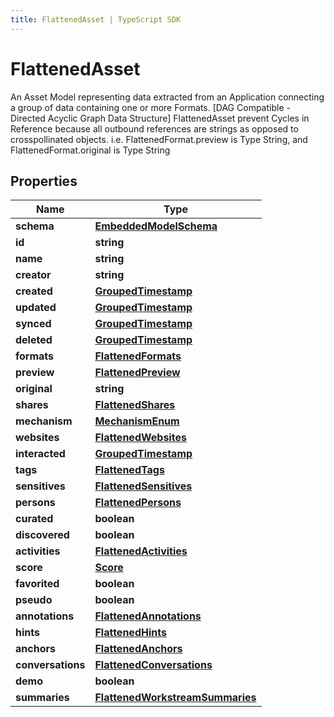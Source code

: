 ```yaml
---
title: FlattenedAsset | TypeScript SDK
---
```



# FlattenedAsset

An Asset Model representing data extracted from an Application connecting a group of data containing one or more Formats. [DAG Compatible - Directed Acyclic Graph Data Structure]  FlattenedAsset prevent Cycles in Reference because all outbound references are strings as opposed to crosspollinated objects.  i.e. FlattenedFormat.preview is Type String, and FlattenedFormat.original is Type String

## Properties

Name | Type
------------ | -------------
**schema** | [**EmbeddedModelSchema**](EmbeddedModelSchema)
**id** | **string**
**name** | **string**
**creator** | **string**
**created** | [**GroupedTimestamp**](GroupedTimestamp)
**updated** | [**GroupedTimestamp**](GroupedTimestamp)
**synced** | [**GroupedTimestamp**](GroupedTimestamp)
**deleted** | [**GroupedTimestamp**](GroupedTimestamp)
**formats** | [**FlattenedFormats**](FlattenedFormats)
**preview** | [**FlattenedPreview**](FlattenedPreview)
**original** | **string**
**shares** | [**FlattenedShares**](FlattenedShares)
**mechanism** | [**MechanismEnum**](MechanismEnum)
**websites** | [**FlattenedWebsites**](FlattenedWebsites)
**interacted** | [**GroupedTimestamp**](GroupedTimestamp)
**tags** | [**FlattenedTags**](FlattenedTags)
**sensitives** | [**FlattenedSensitives**](FlattenedSensitives)
**persons** | [**FlattenedPersons**](FlattenedPersons)
**curated** | **boolean**
**discovered** | **boolean**
**activities** | [**FlattenedActivities**](FlattenedActivities)
**score** | [**Score**](Score)
**favorited** | **boolean**
**pseudo** | **boolean**
**annotations** | [**FlattenedAnnotations**](FlattenedAnnotations)
**hints** | [**FlattenedHints**](FlattenedHints)
**anchors** | [**FlattenedAnchors**](FlattenedAnchors)
**conversations** | [**FlattenedConversations**](FlattenedConversations)
**demo** | **boolean**
**summaries** | [**FlattenedWorkstreamSummaries**](FlattenedWorkstreamSummaries)



